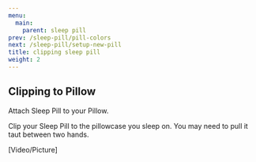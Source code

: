 ```yaml
---
menu:
  main:
    parent: sleep pill
prev: /sleep-pill/pill-colors
next: /sleep-pill/setup-new-pill
title: clipping sleep pill
weight: 2
---
```


## Clipping to Pillow

Attach Sleep Pill to your Pillow.


Clip your Sleep Pill to the pillowcase you sleep on. You may need to pull it taut between two hands.


[Video/Picture]
